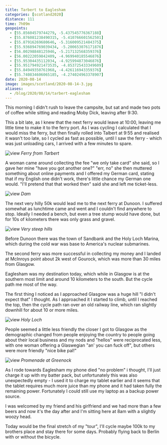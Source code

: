 ```yaml
--- 
title: Tarbert to Eaglesham
categories: [scotland2020]
distance: 111
time: 7h09m
geopoints: 
  - [55.85604579744279, -5.437545776367188]
  - [55.876081238490315, -5.410766601562501]
  - [55.87916269680646, -5.316009521484375]
  - [55.936894769039434, -5.200653076171876]
  - [56.00298848125946, -5.217132568359376]
  - [56.00222059842409, -4.969940185546876]
  - [55.95304435112034, -4.925994873046876]
  - [55.951794921473535, -4.853725433349609]
  - [55.84949350761968, -4.426116943359376]
  - [55.740834606065185, -4.274024963378907]
date: 2020-08-14
image: images/scotland/2020-08-14-3.jpg
aliases:
  - /blog/2020/08/14/tarbert-eaglesham
---
```


This morning I didn't rush to leave the campsite, but sat and made two pots of
coffee while sitting and reading Moby Dick, leaving after 9:30.

This a bit late, as I knew that the next ferry would leave at 10:00, leaving
me little time to make it to the ferry port. As I was cycling I calculated
that I would miss the ferry, but then finally rolled into Talbert at 9:55 and
realised it wasn't too late, so I cycled as fast as possible, until I saw the
ferry - which was just unloading cars, I arrived with a few minutes to
spare.

![view](/images/scotland/2020-08-14-1.jpg)
_Ferry from Tarbert_

A woman came around collecting the fee "we only take card" she said, so I gave
her mine "have you got another one?" "err, no" she then muttered something
about online payments and I offered my German card, stating that if my English
one didn't work, there's little chance my German one would. "I'll pretend that
that worked then" said she and left me ticket-less.

![view](/images/scotland/2020-08-14-3.jpg)
_Dam_

The next very hilly 50k would lead me to the next ferry at Dunoon. I suffered
somewhat as lunchtime came and went and I couldn't find anywhere to stop.
Ideally I needed a bench, but even a tree stump would have done, but for 10s
of kilometers there was only grass and gravel.

![view](/images/scotland/2020-08-14-2.jpg)
_Very steep hills_

Before Dunoon there was the town of Sandbank and the Holy Loch Marina, which
during the cold war was base to America's nuclear submarines.

The second ferry was more successful in collecting my money and I landed at
McInroys point about 2k west of Gourock, which was more than 30 miles from
Glasgow.

Eaglesham was my destination today, which while in Glasgow is at the southern
most limit and around 10 kilometers to the south. But the cycle path me most
of the way.

The first thing I noticed as I approached Glasgow was a huge hill "I didn't
expect that" I thought. As I approached it I started to climb, until I reached
the top, then the cycle path ran over an old railway line, which ran slightly
downhill for about 10 or more miles.

![view](/images/scotland/2020-08-14-4.jpg)
_Holy Loch_

People seemed a little less friendly the closer I got to Glasgow as the
demographic changed from people enjoying the country to people going about
their local business and my nods and "hellos" were reciprocated less, with one
woman offering a Glaswegian "an' you can fuck off", but others were more
friendly "nice bike pal!"

![view](/images/scotland/2020-08-14-5.jpg)
_Promenade at Greenock_

As I rode towards Eaglesham my phone died "no problem" i thought, I'll just
charge it up with my batter pack, but unfortunately this was also unexpectedly
empty - I used it to charge my tablet earlier and it seems that the tablet
requires much more juice than my phone and it had taken fully the remaining
power. Fortunately I could still use my laptop as a backup power source.

I was welcomed by my friend and his girlfriend and we had more than a few
beers and now it's the day after and I'm sitting here at 8am with a slightly
woozy head.

Today would be the final stretch of my "tour", I'll cycle maybe 100k to my
brothers place and stay there for some days. Probably flying back to Berlin
with or without the bicycle.
